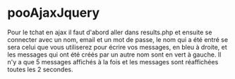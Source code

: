 # pooAjaxJquery
Pour le tchat en ajax il faut d'abord aller dans results.php et ensuite se connecter avec un nom, email et un mot de passe, le nom qui a été entré se sera celui que vous utiliserez pour écrire vos messages, en bleu à droite, et les messages qui ont été créés par un autre nom sont en vert à gauche. Il n'y a que 5 messages affichés à la fois et les messages sont réaffichées toutes les 2 secondes. 